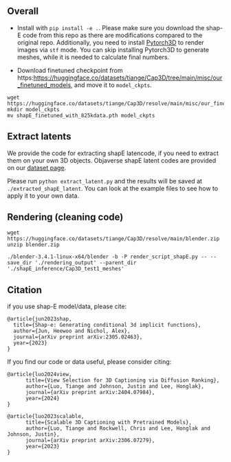 ## Overall
- Install with `pip install -e .`. Please make sure you download the shap-E code from this repo as there are modifications compared to the original repo. Additionally, you need to install [Pytorch3D](https://github.com/facebookresearch/pytorch3d) to render images via `stf` mode. You can skip installing Pytorch3D to generate meshes, while it is needed to calculate final numbers.

- Download finetuned checkpoint from https:https://huggingface.co/datasets/tiange/Cap3D/tree/main/misc/our_finetuned_models, and move it to `model_ckpts`.
```
wget https://huggingface.co/datasets/tiange/Cap3D/resolve/main/misc/our_finetuned_models/shapE_finetuned_with_825kdata.pth
mkdir model_ckpts
mv shapE_finetuned_with_825kdata.pth model_ckpts
```

## Extract latents
We provide the code for extracting shapE latencode, if you need to extract them on your own 3D objects. Objaverse shapE latent codes are provided on our [dataset page](https://huggingface.co/datasets/tiange/Cap3D/tree/main/misc/ShapELatentCode_zips). 

Please run `python extract_latent.py` and the results will be saved at `./extracted_shapE_latent`. You can look at the example files to see how to apply it to your own data.

## Rendering (cleaning code)
```
wget https://huggingface.co/datasets/tiange/Cap3D/resolve/main/blender.zip
unzip blender.zip

./blender-3.4.1-linux-x64/blender -b -P render_script_shapE.py -- --save_dir './rendering_output' --parent_dir './shapE_inference/Cap3D_test1_meshes'
```


## Citation

if you use shap-E model/data, please cite:
```
@article{jun2023shap,
  title={Shap-e: Generating conditional 3d implicit functions},
  author={Jun, Heewoo and Nichol, Alex},
  journal={arXiv preprint arXiv:2305.02463},
  year={2023}
}
```

If you find our code or data useful, please consider citing:
```
@article{luo2024view,
      title={View Selection for 3D Captioning via Diffusion Ranking},
      author={Luo, Tiange and Johnson, Justin and Lee, Honglak},
      journal={arXiv preprint arXiv:2404.07984},
      year={2024}
}

@article{luo2023scalable,
      title={Scalable 3D Captioning with Pretrained Models},
      author={Luo, Tiange and Rockwell, Chris and Lee, Honglak and Johnson, Justin},
      journal={arXiv preprint arXiv:2306.07279},
      year={2023}
}
```
